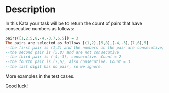 # Description

In this Kata your task will be to return the count of pairs that have consecutive numbers as follows:

```Haskell
pairs([1,2,5,8,-4,-3,7,6,5]) = 3
The pairs are selected as follows [(1,2),(5,8),(-4,-3),(7,6),5]
--the first pair is (1,2) and the numbers in the pair are consecutive; Count = 1
--the second pair is (5,8) and are not consecutive
--the third pair is (-4,-3), consecutive. Count = 2
--the fourth pair is (7,6), also consecutive. Count = 3.
--the last digit has no pair, so we ignore.
```

More examples in the test cases.

Good luck!
